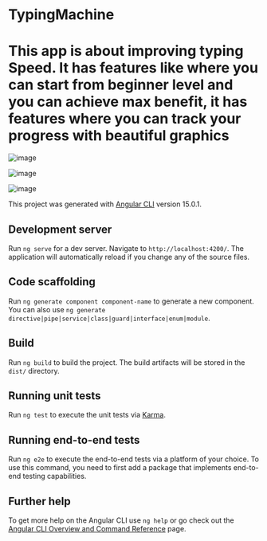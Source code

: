 # TypingMachine
# This app is about improving typing Speed. It has features like where you can start from beginner level and you can achieve max benefit, it has features where you can track your progress with beautiful graphics

![image](https://github.com/Siddh12/typingMachine/assets/63955816/7d138b3d-19b5-4615-9dba-05841b15b55c)

![image](https://github.com/Siddh12/typingMachine/assets/63955816/09cda006-3784-4979-b615-af62c2eb4f70) 

![image](https://github.com/Siddh12/typingMachine/assets/63955816/97dbbbec-7314-4f2e-b6dc-ae02cfcb1266)



This project was generated with [Angular CLI](https://github.com/angular/angular-cli) version 15.0.1.

## Development server

Run `ng serve` for a dev server. Navigate to `http://localhost:4200/`. The application will automatically reload if you change any of the source files.

## Code scaffolding

Run `ng generate component component-name` to generate a new component. You can also use `ng generate directive|pipe|service|class|guard|interface|enum|module`.

## Build

Run `ng build` to build the project. The build artifacts will be stored in the `dist/` directory.

## Running unit tests

Run `ng test` to execute the unit tests via [Karma](https://karma-runner.github.io).

## Running end-to-end tests

Run `ng e2e` to execute the end-to-end tests via a platform of your choice. To use this command, you need to first add a package that implements end-to-end testing capabilities.

## Further help

To get more help on the Angular CLI use `ng help` or go check out the [Angular CLI Overview and Command Reference](https://angular.io/cli) page.
